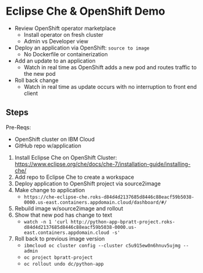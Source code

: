 # Eclipse Che & OpenShift Demo

- Review OpenShift operator marketplace
    - Install operator on fresh cluster
    - Admin vs Developer view
- Deploy an application via OpenShift: `source to image`
    - No Dockerfile or containerization
- Add an update to an application
    - Watch in real time as OpenShift adds a new pod and routes traffic to the new pod
- Roll back change
    - Watch in real time as update occurs with no interruption to front end client


## Steps
Pre-Reqs:
- OpenShift cluster on IBM Cloud
- GitHub repo w/application


1. Install Eclipse Che on OpenShift Cluster: https://www.eclipse.org/che/docs/che-7/installation-guide/installing-che/
2. Add repo to Eclipse Che to create a workspace
2. Deploy application to OpenShift project via source2image
3. Make change to application
    - `https://che-eclipse-che.roks-d84d4d2137685d8446c88eacf59b5038-0000.us-east.containers.appdomain.cloud/dashboard/#/`
4. Rebuild image w/source2image and rollout
5. Show that new pod has change to text
    - `watch -n 1 'curl http://python-app-bpratt-project.roks-d84d4d2137685d8446c88eacf59b5038-0000.us-east.containers.appdomain.cloud -s'`
6. Roll back to previous image version
    - `ibmcloud oc cluster config --cluster c5u915ew0n6hnuv5ujmg --admin`
    - `oc project bpratt-project`
    - `oc rollout undo dc/python-app`